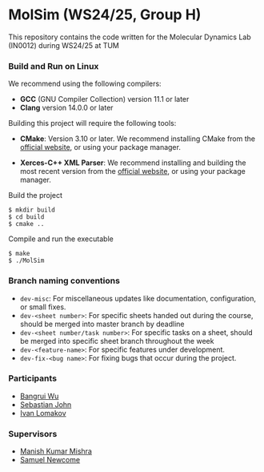 MolSim (WS24/25, Group H)
===

This repository contains the code written for the Molecular Dynamics Lab (IN0012) during WS24/25 at TUM

### Build and Run on Linux 

We recommend using the following compilers:

- **GCC** (GNU Compiler Collection) version 11.1 or later
- **Clang** version 14.0.0 or later

Building this project will require the following tools:

- **CMake**: Version 3.10 or later.
  We recommend installing CMake from the [official website](https://cmake.org/download/), or using your package manager.

- **Xerces-C++ XML Parser**:
  We recommend installing and building the most recent version from the [official website](https://xerces.apache.org/xerces-c/), or using your package manager. 
   
Build the project

```
$ mkdir build
$ cd build
$ cmake ..
``` 

Compile and run the executable

```
$ make
$ ./MolSim
``` 

### Branch naming conventions

- `dev-misc`: For miscellaneous updates like documentation, configuration, or small fixes.
- `dev-<sheet number>`: For specific sheets handed out during the course, should be merged into master branch by deadline 
- `dev-<sheet number/task number>`: For specific tasks on a sheet, should be merged into specific sheet branch throughout the week
- `dev-<feature-name>`: For specific features under development.
- `dev-fix-<bug name>`: For fixing bugs that occur during the project.

### Participants

- [Bangrui Wu](https://github.com/BangruiW)
- [Sebastian John](https://github.com/sebastian-j-john)
- [Ivan Lomakov](https://github.com/LivanKov)

### Supervisors

- [Manish Kumar Mishra](https://github.com/manishmishra6016)
- [Samuel Newcome](https://github.com/SamNewcome)
